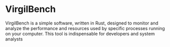 # VirgilBench
VirgilBench is a simple software, written in Rust, designed to monitor and analyze the performance and resources used by specific processes running on your computer. This tool is indispensable for developers and system analysts
